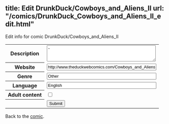 title: Edit DrunkDuck/Cowboys_and_Aliens_II
url: "/comics/DrunkDuck_Cowboys_and_Aliens_II_edit.html"
---
Edit info for comic DrunkDuck/Cowboys_and_Aliens_II

<form name="comic" action="http://gaepostmail.appspot.com/comic/" method="post">
<table class="comicinfo">
<tr>
<th>Description</th><td><textarea name="description" cols="40" rows="3">-</textarea></td>
</tr>
<tr>
<th>Website</th><td><input type="text" name="url" value="http://www.theduckwebcomics.com/Cowboys_and_Aliens_II/" size="40"/></td>
</tr>
<tr>
<th>Genre</th><td><input type="text" name="genre" value="Other" size="40"/></td>
</tr>
<tr>
<th>Language</th><td><input type="text" name="language" value="English" size="40"/></td>
</tr>
<tr>
<th>Adult content</th><td><input type="checkbox" name="adult" value="adult" /></td>
</tr>
<tr>
<th></th><td>
<input type="hidden" name="comic" value="DrunkDuck_Cowboys_and_Aliens_II" />
<input type="submit" name="submit" value="Submit" />
</td>
</tr>
</table>
</form>

Back to the [comic](DrunkDuck_Cowboys_and_Aliens_II.html).
